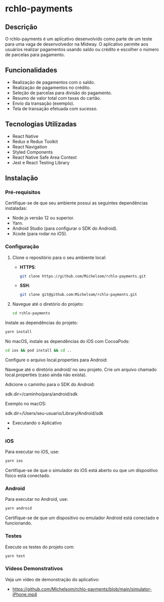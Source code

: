 # rchlo-payments

## Descrição

O rchlo-payments é um aplicativo desenvolvido como parte de um teste para uma vaga de desenvolvedor na Midway. O aplicativo permite aos usuários realizar pagamentos usando saldo ou crédito e escolher o número de parcelas para pagamento.

## Funcionalidades

- Realização de pagamentos com o saldo.
- Realização de pagamentos no crédito.
- Seleção de parcelas para divisão do pagamento.
- Resumo de valor total com taxas do cartão.
- Envio da transação (exemplo).
- Tela de transação efetuada com sucesso.

## Tecnologias Utilizadas

- React Native
- Redux e Redux Toolkit
- React Navigation
- Styled Components
- React Native Safe Area Context
- Jest e React Testing Library

## Instalação

### Pré-requisitos

Certifique-se de que seu ambiente possui as seguintes dependências instaladas:

- Node.js versão 12 ou superior.
- Yarn.
- Android Studio (para configurar o SDK do Android).
- Xcode (para rodar no iOS).

### Configuração

1. Clone o repositório para o seu ambiente local:
   - **HTTPS**:
     ```bash
     git clone https://github.com/Michelsom/rchlo-payments.git
     ```
   - **SSH**:
     ```bash
     git clone git@github.com:Michelsom/rchlo-payments.git
     ```

2. Navegue até o diretório do projeto:
   ```bash
   cd rchlo-payments
Instale as dependências do projeto:
   ```bash
   yarn install
   ```

No macOS, instale as dependências do iOS com CocoaPods:
```bash
cd ios && pod install && cd ..
```

Configure o arquivo local.properties para Android:

Navegue até o diretório android/ no seu projeto.
Crie um arquivo chamado local.properties (caso ainda não exista).

Adicione o caminho para o SDK do Android:

sdk.dir=/caminho/para/android/sdk

Exemplo no macOS:

sdk.dir=/Users/seu-usuario/Library/Android/sdk

- Executando o Aplicativo
- 
### iOS

Para executar no iOS, use:

```bash
yarn ios
```

Certifique-se de que o simulador do iOS está aberto ou que um dispositivo físico está conectado.

### Android

Para executar no Android, use:

```bash
yarn android
```

Certifique-se de que um dispositivo ou emulador Android está conectado e funcionando.

### Testes

Execute os testes do projeto com:

```bash
yarn test
```

### Vídeos Demonstrativos

Veja um vídeo de demonstração do aplicativo:

- https://github.com/Michelsom/rchlo-payments/blob/main/simulator-iPhone.mp4

